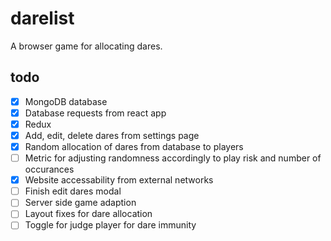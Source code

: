 # darelist
A browser game for allocating dares.
## todo
- [x] MongoDB database
- [x] Database requests from react app
- [X] Redux
- [X] Add, edit, delete dares from settings page
- [X] Random allocation of dares from database to players
- [ ] Metric for adjusting randomness accordingly to play risk and number of occurances
- [X] Website accessability from external networks
- [ ] Finish edit dares modal
- [ ] Server side game adaption
- [ ] Layout fixes for dare allocation
- [ ] Toggle for judge player for dare immunity
